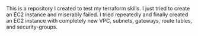 This is a repository I created to test my terraform skills.
I just tried to create an EC2 instance and miserably failed.
I tried repeatedly and finally created an EC2 instance with completely new VPC, subnets, gateways, route tables, and security-groups.
